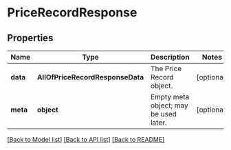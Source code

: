 # PriceRecordResponse

## Properties
Name | Type | Description | Notes
------------ | ------------- | ------------- | -------------
**data** | **AllOfPriceRecordResponseData** | The Price Record object. | [optional] 
**meta** | **object** | Empty meta object; may be used later. | [optional] 

[[Back to Model list]](../../README.md#documentation-for-models) [[Back to API list]](../../README.md#documentation-for-api-endpoints) [[Back to README]](../../README.md)

